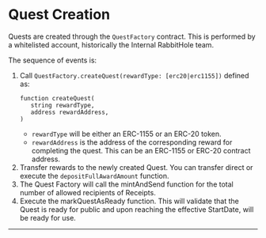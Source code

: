 # Quest Creation

Quests are created through the `QuestFactory` contract. This is performed
by a whitelisted account, historically the Internal RabbitHole team.

The sequence of events is:

1. Call `QuestFactory.createQuest(rewardType: [erc20|erc1155])` defined as:
   ```solidity
   function createQuest(
      string rewardType,
      address rewardAddress,
   )
   ```
    - `rewardType` will be either an ERC-1155 or an ERC-20 token.
    - `rewardAddress` is the address of the corresponding reward for completing the quest. This can be an ERC-1155 or
      ERC-20 contract address.
2. Transfer rewards to the newly created Quest. You can transfer direct or execute the `depositFullAwardAmount`
   function.
3. The Quest Factory will call the mintAndSend function for the total number of allowed recipients of Receipts.
4. Execute the markQuestAsReady function. This will validate that the Quest is ready for public and upon reaching the
   effective StartDate, will be ready for use.

---